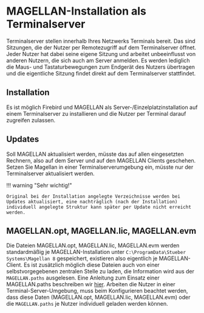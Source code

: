 # MAGELLAN-Installation als Terminalserver

Terminalserver stellen innerhalb Ihres Netzwerks Terminals bereit. Das sind Sitzungen, die der Nutzer per Remotezugriff auf dem Terminalserver öffnet.
Jeder Nutzer hat dabei seine eigene Sitzung und arbeitet unbeeinflusst von anderen Nutzern, die sich auch am Server anmelden. Es werden lediglich die Maus- und Tastaturbewegungen zum Endgerät des Nutzers übertragen und die eigentliche Sitzung findet direkt auf dem Terminalserver stattfindet.

## Installation

Es ist möglich Firebird und MAGELLAN als Server-/Einzelplatzinstallation auf einem Terminalserver zu installieren und die Nutzer per Terminal darauf zugreifen zulassen.

## Updates

Soll MAGELLAN aktualisiert werden, müsste das auf allen eingesetzten Rechnern, also auf dem Server und auf den MAGELLAN Clients geschehen. Setzen Sie Magellan in einer Terminalserverumgebung ein, müsste nur der Terminalserver aktualisiert werden.

!!! warning "Sehr wichtig!"

    Original bei der Installation angelegte Verzeichnisse werden bei Updates aktualisiert, eine nachträglich (nach der Installation) individuell angelegte Struktur kann später per Update nicht erreicht werden.

## MAGELLAN.opt, MAGELLAN.lic, MAGELLAN.evm

Die Dateien MAGELLAN.opt, MAGELLAN.lic, MAGELLAN.evm werden standardmäßig je MAGELLAN-Installation unter `C:\ProgramData\Stueber Systems\Magellan 8` gespeichert, existieren also eigentlich je MAGELLAN-Client. Es ist zusätzlich möglich diese Dateien auch von einer selbstvorgegebenen zentralen Stelle zu laden, die Information wird aus der `MAGELLAN.paths` ausgelesen.
Eine Anleitung zum Einsatz einer MAGELLAN.paths beschreiben wir [hier](https://doc.magellan.stueber.de/schulverwaltung/installation/die-pathsdatei/).
Arbeiten die Nutzer in einer Terminal-Server-Umgebung, muss beim Konfigurieren beachtet werden, dass diese Daten (MAGELLAN.opt, MAGELLAN.lic, MAGELLAN.evm) oder die `MAGELLAN.paths` je Nutzer individuell geladen werden können.